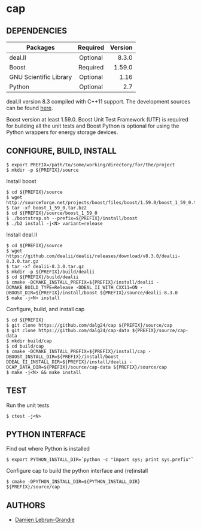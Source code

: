 cap
===
DEPENDENCIES
------------
| Packages               | Required | Version |
| -----------------------|:--------:| -------:|
| deal.II                | Optional | 8.3.0   |
| Boost                  | Required | 1.59.0  |
| GNU Scientific Library | Optional | 1.16    |
| Python                 | Optional | 2.7     |

deal.II version 8.3 compiled with C++11 support. The development sources can be found 
[here](https://github.com/dealii/dealii).

Boost version at least 1.59.0.  Boost Unit Test Framework (UTF) is required for building all the unit tests
and Boost Python is optional for using the Python wrappers for energy storage devices.

CONFIGURE, BUILD, INSTALL
-------------------------

    $ export PREFIX=/path/to/some/working/directory/for/the/project
    $ mkdir -p ${PREFIX}/source

Install boost

    $ cd ${PREFIX}/source
    $ wget http://sourceforge.net/projects/boost/files/boost/1.59.0/boost_1_59_0.tar.bz2
    $ tar -xf boost_1_59_0.tar.bz2
    $ cd ${PREFIX}/source/boost_1_59_0
    $ ./bootstrap.sh --prefix=${PREFIX}/install/boost
    $ ./b2 install -j<N> variant=release

Install deal.II

    $ cd ${PREFIX}/source
    $ wget https://github.com/dealii/dealii/releases/download/v8.3.0/dealii-8.3.0.tar.gz
    $ tar -xf dealii-8.3.0.tar.gz
    $ mkdir -p ${PREFIX}/build/dealii
    $ cd ${PREFIX}/build/dealii
    $ cmake -DCMAKE_INSTALL_PREFIX=${PREFIX}/install/dealii -DCMAKE_BUILD_TYPE=Release -DDEAL_II_WITH_CXX11=ON -DBOOST_DIR=${PREFIX}/install/boost ${PREFIX}/source/dealii-8.3.0
    $ make -j<N> install

Configure, build, and install cap

    $ cd ${PREFIX}
    $ git clone https://github.com/dalg24/cap ${PREFIX}/source/cap
    $ git clone https://github.com/dalg24/cap-data ${PREFIX}/source/cap-data
    $ mkdir build/cap
    $ cd build/cap
    $ cmake -DCMAKE_INSTALL_PREFIX=${PREFIX}/install/cap -DBOOST_INSTALL_DIR=${PREFIX}/install/boost -DDEAL_II_INSTALL_DIR=${PREFIX}/install/dealii -DCAP_DATA_DIR=${PREFIX}/source/cap-data ${PREFIX}/source/cap
    $ make -j<N> && make install
    
TEST
----
    
Run the unit tests    
    
    $ ctest -j<N>

PYTHON INTERFACE
----------------

Find out where Python is installed

    $ export PYTHON_INSTALL_DIR=`python -c "import sys; print sys.prefix"`

Configure cap to build the python interface and (re)install

    $ cmake -DPYTHON_INSTALL_DIR=${PYTHON_INSTALL_DIR} ${PREFIX}/source/cap


AUTHORS
-------
* [Damien Lebrun-Grandie](https://github.com/dalg24)
